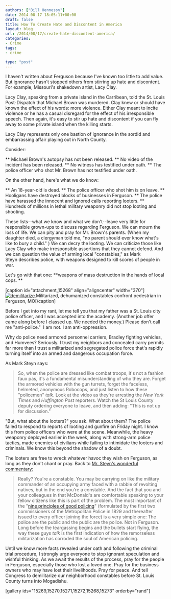 ```yaml
---
authors: ["Bill Hennessy"]
date: 2014-08-17 18:05:11+00:00
draft: false
title: How To Create Hate and Discontent in America
layout: blog
url: /2014/08/17/create-hate-discontent-america/
categories:
- Crime
tags:
- crime

type: "post"
---
```


I haven't written about Ferguson because I've known too little to add value. But ignorance hasn't stopped others from stirring up hate and discontent. For example, Missouri's shakedown artist, Lacy Clay.

Lacy Clay, speaking from a private island in the Carribean, told the St. Louis Post-Dispatch that Michael Brown was murdered. Clay knew or should have known the effect of his words: more violence. Either Clay meant to incite violence or he has a casual disregard for the effect of his irresponsible speech. Then again, it's easy to stir up hate and discontent if you can fly away to some private island when the killing starts.

Lacy Clay represents only one bastion of ignorance in the sordid and embarrassing affair playing out in North County.

Consider:




** Michael Brown's autopsy has not been released.
** No video of the incident has been released.
** No witness has testified under oath.
** The police officer who shot Mr. Brown has not testified under oath.


On the other hand, here's what we do know:


** An 18-year-old is dead.
** The police officer who shot him is on leave.
** Hooligans have destroyed blocks of businesses in Ferguson.
** The police have harassed the innocent and ignored calls reporting looters.
** Hundreds of millions in lethal military weaponry did not stop looting and shooting.


These lists--what we know and what we don't--leave very little for responsible grown-ups to discuss regarding Ferguson. We can mourn the loss of life. We can pity and pray for Mr. Brown's parents. (When my daughter died, a clergyman told me, "no parent should ever know what's like to bury a child." ) We can decry the looting. We can criticize those like Lacy Clay who make irresponsible assertions that they cannot defend. And we can question the value of arming local "constables," as Mark Steyn describes police, with weapons designed to kill scores of people in war.

Let's go with that one: **weapons of mass destruction in the hands of local cops. **

[caption id="attachment_15268" align="aligncenter" width="370"][![demilitarize](https://hennessysview.com/wp-content/uploads/2014/08/ferguson-mo-militarized-cops.jpg)
](https://hennessysview.com/wp-content/uploads/2014/08/ferguson-mo-militarized-cops.jpg) Militarized, dehumanized constables confront pedestrian in Ferguson, MO[/caption]

Before I get into my rant, let me tell you that my father was a St. Louis city police officer, and I was accepted into the academy. (Another job offer came along before I classed up. We needed the money.) Please don't call me "anti-police."  I am not. I am anti-oppression.

Why do police need armored personnel carriers, Bradley fighting vehicles, and Humvees? Seriously. I trust my neighbors and concealed carry permits far more than I trust a militarized and segregated police force that's rapidly turning itself into an armed and dangerous occupation force.

As Mark Steyn says:



> So, when the police are dressed like combat troops, it's not a fashion faux pas, it's a fundamental misunderstanding of who they are. Forget the armored vehicles with the gun turrets, forget the faceless, helmeted, anonymous Robocops, and just listen to how these "policemen" _talk_. Look at the video as they're arresting the _New York Times_ and _Huffington Post_ reporters. Watch the St Louis County deputy ordering everyone to leave, and then adding: "This is not up for discussion."



"But, what about the looters?" you ask. What about them? The police failed to respond to reports of looting and gunfire on Friday night. I know this from police officers who were at the scene. Meanwhile, the heavy weaponry deployed earlier in the week, along with strong-arm police tactics, made enemies of civilians while failing to intimidate the looters and criminals. We know this beyond the shadow of a doubt.

The looters are free to wreck whatever havoc they wish on Ferguson, as long as they don't chant or pray. Back to [Mr. Steyn's wonderful commentary:](https://www.steynonline.com/6524/cigars-but-not-close)



> Really? You're a constable. You may be carrying on like the military commander of an occupying army faced with a rabble of revolting natives, but in the end you're a constable. And the fact that you and your colleagues in that McDonald's are comfortable speaking to your fellow citizens like this is part of the problem. The most important of the "[nine principles of good policing](https://www.civitas.org.uk/pubs/policeNine.php)" (formulated by the first two commissioners of the Metropolitan Police in 1829 and thereafter issued to every officer joining the force) is a very simple one: The police are the public and the public are the police. Not in Ferguson. Long before the teargassing begins and the bullets start flying, the way these guys _talk_ is the first indication of how the remorseless militarization has corroded the soul of American policing.



Until we know more facts revealed under oath and following the criminal trial procedure, I strongly urge everyone to stop ignorant speculation and wishful thinking. As we await the results of the process, pray for the people in Ferguson, especially those who lost a loved one. Pray for the business owners who may have lost their livelihoods. Pray for peace. And tell Congress to demilitarize our neighborhood constables before St. Louis County turns into Mogadishu.

[gallery ids="15269,15270,15271,15272,15268,15273" orderby="rand"]
